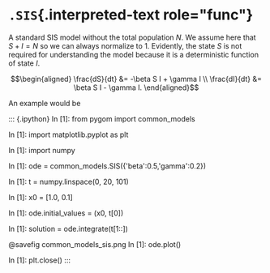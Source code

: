# `.SIS`{.interpreted-text role="func"}

A standard SIS model without the total population $N$. We assume here
that $S + I = N$ so we can always normalize to 1. Evidently, the state
$S$ is not required for understanding the model because it is a
deterministic function of state $I$.

$$\begin{aligned}
\frac{dS}{dt} &=  -\beta S I + \gamma I \\
\frac{dI}{dt} &= \beta S I - \gamma I.
\end{aligned}$$

An example would be

::: {.ipython}
In \[1\]: from pygom import common_models

In \[1\]: import matplotlib.pyplot as plt

In \[1\]: import numpy

In \[1\]: ode = common_models.SIS({\'beta\':0.5,\'gamma\':0.2})

In \[1\]: t = numpy.linspace(0, 20, 101)

In \[1\]: x0 = \[1.0, 0.1\]

In \[1\]: ode.initial_values = (x0, t\[0\])

In \[1\]: solution = ode.integrate(t\[1::\])

\@savefig common_models_sis.png In \[1\]: ode.plot()

In \[1\]: plt.close()
:::
